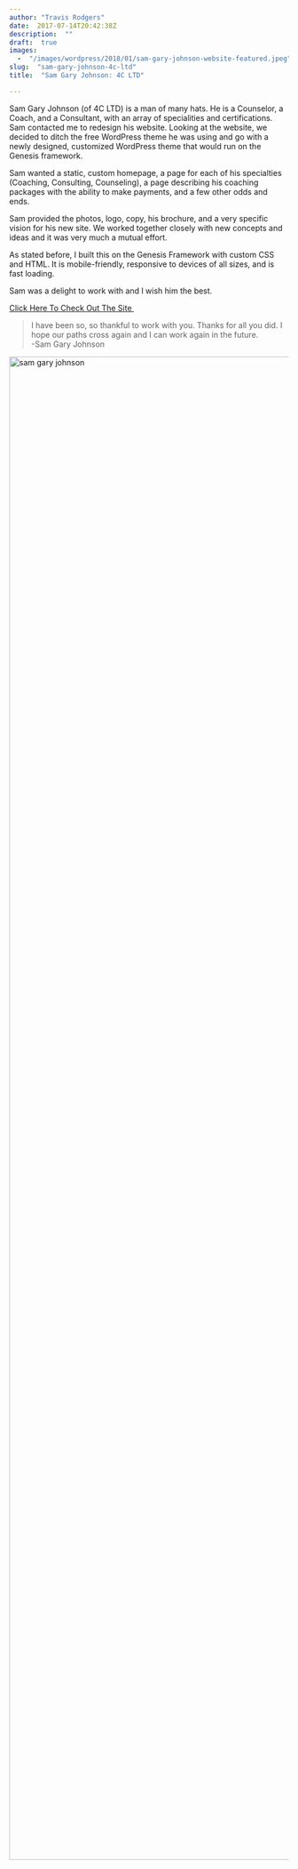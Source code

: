 ```yaml
---
author: "Travis Rodgers"
date:  2017-07-14T20:42:38Z
description:  ""
draft:  true
images: 
  -  "/images/wordpress/2018/01/sam-gary-johnson-website-featured.jpeg"
slug:  "sam-gary-johnson-4c-ltd"
title:  "Sam Gary Johnson: 4C LTD"

---
```



<p style="text-align: left;">Sam Gary Johnson (of 4C LTD) is a man of many hats. He is a Counselor, a Coach, and a Consultant, with an array of specialities and certifications. Sam contacted me to redesign his website. Looking at the website, we decided to ditch the free WordPress theme he was using and go with a newly designed, customized WordPress theme that would run on the Genesis framework.</p>
<p>Sam wanted a static, custom homepage, a page for each of his specialties (Coaching, Consulting, Counseling), a page describing his coaching packages with the ability to make payments, and a few other odds and ends.</p>
<p>Sam provided the photos, logo, copy, his brochure, and a very specific vision for his new site. We worked together closely with new concepts and ideas and it was very much a mutual effort.</p>
<p>As stated before, I built this on the Genesis Framework with custom CSS and HTML. It is mobile-friendly, responsive to devices of all sizes, and is fast loading.</p>
<p>Sam was a delight to work with and I wish him the best.</p>
<p><a href="http://samgaryjohnson.com" target="_blank" rel="noopener">Click Here To Check Out The Site </a></p>
<blockquote><p>I have been so, so thankful to work with you. Thanks for all you did. I hope our paths cross again and I can work again in the future.<br />
-Sam Gary Johnson</p></blockquote>
<p><a href="http://samgaryjohnson.com" target="_blank" rel="noopener"><img class="gray-border-add aligncenter wp-image-2075 size-full" src="/images/wordpress/2017/07/sam-gary-johnson-website.jpg" alt="sam gary johnson" width="1024" height="2705" srcset="/images/wordpress/2017/07/sam-gary-johnson-website.jpg 1024w, /images/wordpress/2017/07/sam-gary-johnson-website-655x1730.jpg 655w, /images/wordpress/2017/07/sam-gary-johnson-website-768x2029.jpg 768w, /images/wordpress/2017/07/sam-gary-johnson-website-9x24.jpg 9w, /images/wordpress/2017/07/sam-gary-johnson-website-14x36.jpg 14w, /images/wordpress/2017/07/sam-gary-johnson-website-18x48.jpg 18w" sizes="(max-width: 1024px) 100vw, 1024px" /></a></p>



